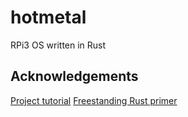 # hotmetal

RPi3 OS written in Rust

## Acknowledgements
[Project tutorial](https://github.com/rust-embedded/rust-raspberrypi-OS-tutorials)
[Freestanding Rust primer](https://os.phil-opp.com/freestanding-rust-binary/)